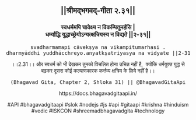 <center><h2>||श्रीमद्‍भगवद्‍-गीता २.३१||</h2>
<h3>स्वधर्ममपि चावेक्ष्य न विकम्पितुमर्हसि |<br/>धर्म्याद्धि युद्धाच्छ्रेयोऽन्यत्क्षत्रियस्य न विद्यते ||२-३१||</h3>
<pre>svadharmamapi cāvekṣya na vikampitumarhasi .<br/>dharmyāddhi yuddhācchreyo.anyatkṣatriyasya na vidyate ||2-31||</pre>
<p>।।2.31।। और स्वधर्म को भी देखकर तुमको विचलित होना उचित नहीं है,  क्योंकि धर्मयुक्त युद्ध से बढ़कर दूसरा कोई कल्याणकारक कर्त्तव्य क्षत्रिय के लिये नहीं है।।</p>
<pre>(Bhagavad Gita, Chapter 2, Shloka 31) || @BhagavadGitaApi</pre><p>https://docs.bhagavadgitaapi.in/</p><p>#API #bhagavadgitaapi #slok #nodejs #js #api #gitaapi #krishna #hinduism #vedic #ISKCON #shreemadbhagavadgita #technology</p></center>
